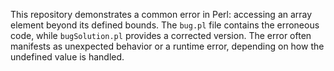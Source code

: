 This repository demonstrates a common error in Perl: accessing an array element beyond its defined bounds. The `bug.pl` file contains the erroneous code, while `bugSolution.pl` provides a corrected version.  The error often manifests as unexpected behavior or a runtime error, depending on how the undefined value is handled.